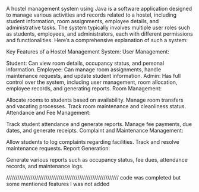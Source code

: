 A hostel management system using Java is a software application designed to manage various activities and records related to a hostel, including student information, room assignments, employee details, and administrative tasks. The system typically involves multiple user roles such as students, employees, and administrators, each with different permissions and functionalities. Here’s a comprehensive explanation of such a system:

Key Features of a Hostel Management System:
User Management:

Student: Can view room details, occupancy status, and personal information.
Employee: Can manage room assignments, handle maintenance requests, and update student information.
Admin: Has full control over the system, including user management, room allocation, employee records, and generating reports.
Room Management:

Allocate rooms to students based on availability.
Manage room transfers and vacating processes.
Track room maintenance and cleanliness status.
Attendance and Fee Management:

Track student attendance and generate reports.
Manage fee payments, due dates, and generate receipts.
Complaint and Maintenance Management:

Allow students to log complaints regarding facilities.
Track and resolve maintenance requests.
Report Generation:

Generate various reports such as occupancy status, fee dues, attendance records, and maintenance logs.



////////////////////////////////////////////////////////////
code was completed 
but some mentioned  features I was not added 
